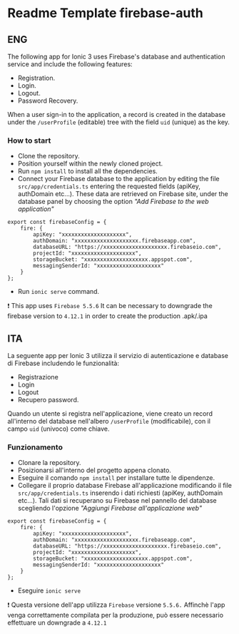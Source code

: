 
# Readme Template firebase-auth

## ENG
The following app for Ionic 3 uses Firebase's database and authentication service and include the following features:
- Registration.
- Login.
- Logout.
- Password Recovery.

When a user sign-in to the application, a record is created in the database under the `/userProfile` (editable) tree with the field `uid` (unique) as the key.

### How to start
- Clone the repository.
- Position yourself within the newly cloned project.
- Run ```npm install``` to install all the dependencies.
- Connect your Firebase database to the application by editing the file `src/app/credentials.ts` entering the requested fields (apiKey, authDomain etc...). These data are retrieved on Firebase site, under the database panel by choosing the option *"Add Firebase to the web application"*

```
export const firebaseConfig = {
	fire: {
        apiKey: "xxxxxxxxxxxxxxxxxxxx",
        authDomain: "xxxxxxxxxxxxxxxxxxxx.firebaseapp.com",
        databaseURL: "https://xxxxxxxxxxxxxxxxxxxx.firebaseio.com",
        projectId: "xxxxxxxxxxxxxxxxxxxx",
        storageBucket: "xxxxxxxxxxxxxxxxxxxx.appspot.com",
        messagingSenderId: "xxxxxxxxxxxxxxxxxxxx"
	}
};
```
- Run ```ionic serve``` command.


:exclamation:
This app uses `Firebase 5.5.6`
It can be necessary to downgrade the firebase version to `4.12.1` in order to create the production .apk/.ipa

## ITA
La seguente app per Ionic 3 utilizza il servizio di autenticazione e database di Firebase includendo le funzionalità:
- Registrazione
- Login 
- Logout
- Recupero password.

Quando un utente si registra nell'applicazione, viene creato un record all'interno del database nell'albero `/userProfile` (modificabile), con il campo `uid` (univoco) come chiave.

### Funzionamento
- Clonare la repository.
- Posizionarsi all'interno del progetto appena clonato.
- Eseguire il comando ```npm install``` per installare tutte le dipendenze.
- Collegare il proprio database Firebase all'applicazione modificando il file `src/app/credentials.ts` inserendo i dati richiesti (apiKey, authDomain etc...). Tali dati si recuperano su Firebase nel pannello del database scegliendo l'opzione *"Aggiungi Firebase all'applicazione web"*

```
export const firebaseConfig = {
	fire: {
        apiKey: "xxxxxxxxxxxxxxxxxxxx",
        authDomain: "xxxxxxxxxxxxxxxxxxxx.firebaseapp.com",
        databaseURL: "https://xxxxxxxxxxxxxxxxxxxx.firebaseio.com",
        projectId: "xxxxxxxxxxxxxxxxxxxx",
        storageBucket: "xxxxxxxxxxxxxxxxxxxx.appspot.com",
        messagingSenderId: "xxxxxxxxxxxxxxxxxxxx"
	}
};
```
- Eseguire ```ionic serve```

:exclamation:
Questa versione dell'app utilizza `Firebase` versione `5.5.6.`
Affinchè l'app venga correttamente compilata per la produzione, può essere necessario effettuare un downgrade a `4.12.1`
